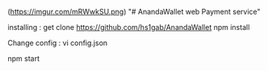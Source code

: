 (https://imgur.com/mRWwkSU.png)
"# AnandaWallet web Payment service" 

installing :
get clone https://github.com/hs1gab/AnandaWallet
npm install

Change config :
vi config.json 

npm start
